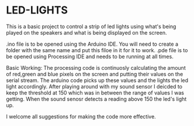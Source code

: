 # LED-LIGHTS
This is a basic project to control a strip of led lights using what's being played on the speakers and what is being displayed on the screen.

.ino file is to be opened using the Arduino IDE. You will need to create a folder with the same name and put this filoe in it for it to work.
.pde file is to be opened using Processing IDE and needs to be running at all times.

Basic Working:
The processing code is continuosly calculating the amount of red,green and blue pixels on the screen and putting their values on the serial stream. The arduino code picks up these values and the lights the led light accordingly. After playing around with my sound sensor I deicded to keep the threshold at 150 which was in between the range of values I was getting. When the sound senosr detects a reading above 150 the led's light up.

I welcome all suggestions for making the code more effective.
